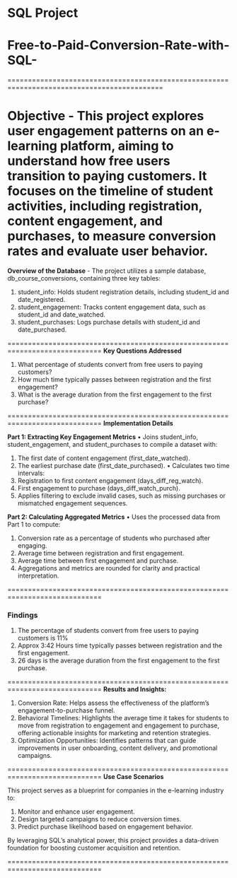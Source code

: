 # SQL Project #
# Free-to-Paid-Conversion-Rate-with-SQL-
============================================================================================

**Objective**
          - This project explores user engagement patterns on an e-learning platform, aiming to understand how free users transition to paying customers. It focuses on the timeline of student activities, including registration, content engagement, and purchases, to measure conversion rates and evaluate user behavior.
=============================================================================

**Overview of the Database**
                - The project utilizes a sample database, db_course_conversions, containing three key tables:
1.	student_info: Holds student registration details, including student_id and date_registered.
2.	student_engagement: Tracks content engagement data, such as student_id and date_watched.
3.	student_purchases: Logs purchase details with student_id and date_purchased.

=============================================================================
**Key Questions Addressed**
1.	What percentage of students convert from free users to paying customers?
2.	How much time typically passes between registration and the first engagement?
3.	What is the average duration from the first engagement to the first purchase?

=============================================================================
**Implementation Details**

**Part 1: Extracting Key Engagement Metrics**
•	Joins student_info, student_engagement, and student_purchases to compile a dataset with:
 1. The first date of content engagement (first_date_watched).
 2. The earliest purchase date (first_date_purchased).
•	Calculates two time intervals:
 1. Registration to first content engagement (days_diff_reg_watch).
 2. First engagement to purchase (days_diff_watch_purch).
 3. Applies filtering to exclude invalid cases, such as missing purchases or mismatched engagement sequences.

**Part 2: Calculating Aggregated Metrics**
•	Uses the processed data from Part 1 to compute:
1. Conversion rate as a percentage of students who purchased after engaging.
2. Average time between registration and first engagement.
3. Average time between first engagement and purchase.
4. Aggregations and metrics are rounded for clarity and practical interpretation.

=============================================================================
### Findings ###
1.	The percentage of students convert from free users to paying customers is 11%
2.	Approx 3:42 Hours time typically passes between registration and the first engagement.
3.	26 days is the average duration from the first engagement to the first purchase.

=============================================================================
**Results and Insights:**
1.	Conversion Rate: Helps assess the effectiveness of the platform’s engagement-to-purchase funnel.
2.	Behavioral Timelines: Highlights the average time it takes for students to move from registration to engagement and engagement to purchase, offering actionable insights for marketing and retention strategies.
3.	Optimization Opportunities: Identifies patterns that can guide improvements in user onboarding, content delivery, and promotional campaigns.

=============================================================================
**Use Case Scenarios**

This project serves as a blueprint for companies in the e-learning industry to:
1. Monitor and enhance user engagement.
2. Design targeted campaigns to reduce conversion times.
3. Predict purchase likelihood based on engagement behavior.

By leveraging SQL’s analytical power, this project provides a data-driven foundation for boosting customer acquisition and retention.

=============================================================================
